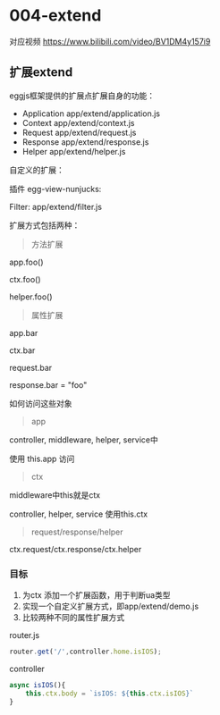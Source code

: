 # 004-extend

对应视频 https://www.bilibili.com/video/BV1DM4y157i9

## 扩展extend

eggjs框架提供的扩展点扩展自身的功能：

- Application  app/extend/application.js
- Context  app/extend/context.js
- Request  app/extend/request.js
- Response app/extend/response.js
- Helper  app/extend/helper.js



自定义的扩展：

插件 egg-view-nunjucks:  

Filter: app/extend/filter.js



扩展方式包括两种：

> 方法扩展

app.foo()

ctx.foo()

helper.foo()

> 属性扩展

app.bar

ctx.bar

request.bar

response.bar = "foo"



如何访问这些对象

> app

controller, middleware, helper, service中

使用 this.app 访问

> ctx

middleware中this就是ctx

controller, helper, service 使用this.ctx

> request/response/helper

ctx.request/ctx.response/ctx.helper



### 目标

1. 为ctx 添加一个扩展函数，用于判断ua类型
2. 实现一个自定义扩展方式，即app/extend/demo.js
3. 比较两种不同的属性扩展方式



router.js

```js
router.get('/',controller.home.isIOS);
```

controller

```js
async isIOS(){
    this.ctx.body = `isIOS: ${this.ctx.isIOS}`
}
```


